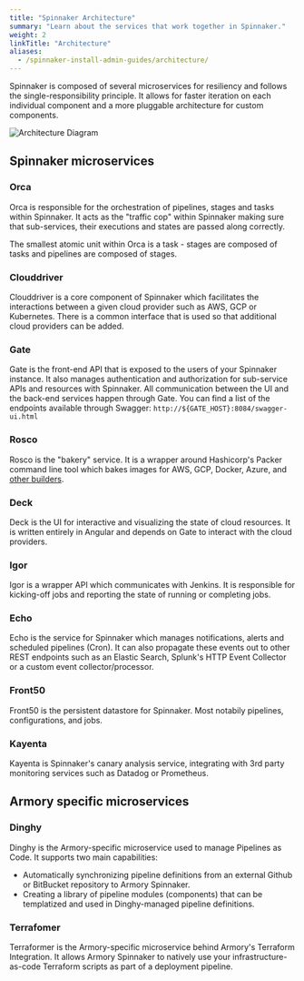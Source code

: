 ```yaml
---
title: "Spinnaker Architecture"
summary: "Learn about the services that work together in Spinnaker."
weight: 2
linkTitle: "Architecture"
aliases:
  - /spinnaker-install-admin-guides/architecture/
---
```


Spinnaker is composed of several microservices for resiliency
and follows the single-responsibility principle.  It allows for faster iteration on each
individual component and a more pluggable architecture for custom components.

![Architecture Diagram](/images/install_admin_guides_SpinnakerArchitecture.png)

## Spinnaker microservices

### Orca

Orca is responsible for the orchestration of pipelines, stages and tasks within Spinnaker.  It acts as the "traffic cop" within Spinnaker making sure that sub-services, their executions and states are passed along correctly.

The smallest atomic unit within Orca is a task - stages are composed of tasks and pipelines are composed of stages.  

### Clouddriver

Clouddriver is a core component of Spinnaker which facilitates the interactions between a given cloud provider such as AWS, GCP or Kubernetes.  There is a common interface that is used so that additional cloud providers can be added.

### Gate

Gate is the front-end API that is exposed to the users of your Spinnaker instance.  It also manages authentication and authorization for sub-service APIs and resources with Spinnaker.  All communication between the UI and the back-end services happen through Gate.  You can find a list of the endpoints available through Swagger:  `http://${GATE_HOST}:8084/swagger-ui.html`

### Rosco

Rosco is the "bakery" service.  It is a wrapper around Hashicorp's Packer command line tool which bakes images for AWS, GCP, Docker, Azure, and [other builders](https://www.packer.io/docs/builders).

### Deck

Deck is the UI for interactive and visualizing the state of cloud resources.  It is written entirely in Angular and depends on Gate to interact with the cloud providers.

### Igor

Igor is a wrapper API which communicates with Jenkins.  It is responsible for kicking-off jobs and reporting the state of running or completing jobs.

### Echo

Echo is the service for Spinnaker which manages notifications, alerts and scheduled pipelines (Cron).  It can also propagate these events out to other REST endpoints such as an Elastic Search, Splunk's HTTP Event Collector or a custom event collector/processor.

### Front50

Front50 is the persistent datastore for Spinnaker. Most notabily pipelines, configurations, and jobs.

### Kayenta

Kayenta is Spinnaker's canary analysis service, integrating with 3rd party monitoring services such as Datadog or Prometheus.

## Armory specific microservices

### Dinghy
Dinghy is the Armory-specific microservice used to manage Pipelines as Code.  It supports two main capabilities:
* Automatically synchronizing pipeline definitions from an external Github or BitBucket repository to Armory Spinnaker.
* Creating a library of pipeline modules (components) that can be templatized and used in Dinghy-managed pipeline definitions.

### Terrafomer
Terraformer is the Armory-specific microservice behind Armory's Terraform Integration. It allows Armory Spinnaker to natively use your infrastructure-as-code Terraform scripts as part of a deployment pipeline. 
